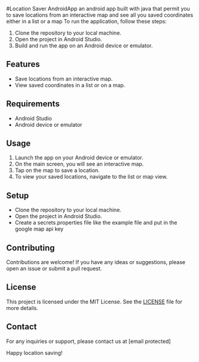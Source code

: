 #Location Saver AndroidApp
an android app built with java that permit you to save locations from an interactive map and see all you saved coordinates either in a list or a map 
To run the application, follow these steps:

1. Clone the repository to your local machine.
2. Open the project in Android Studio.
3. Build and run the app on an Android device or emulator.

## Features

- Save locations from an interactive map.
- View saved coordinates in a list or on a map.

## Requirements

- Android Studio
- Android device or emulator

## Usage

1. Launch the app on your Android device or emulator.
2. On the main screen, you will see an interactive map.
3. Tap on the map to save a location.
4. To view your saved locations, navigate to the list or map view.

## Setup
- Clone the repository to your local machine.
- Open the project in Android Studio.
- Create a secrets.properties file like the example file and put in the google map api key

## Contributing

Contributions are welcome! If you have any ideas or suggestions, please open an issue or submit a pull request.

## License

This project is licensed under the MIT License. See the [LICENSE](LICENSE) file for more details.

## Contact

For any inquiries or support, please contact us at [email protected]

Happy location saving!